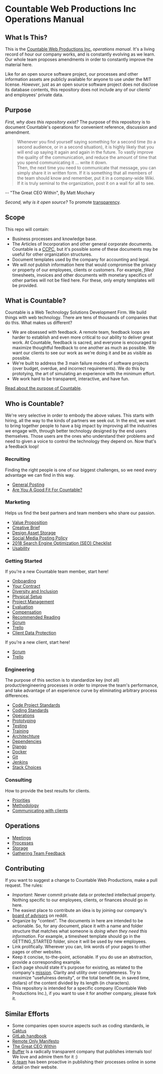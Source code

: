 # Countable Web Productions Inc Operations Manual

## What Is This?

This is the [Countable Web Productions Inc.](http://countable.ca) *operations manual*. It's a living record of hour our company works, and is constantly evolving as we learn. Our whole team proposes amendments in order to constantly improve the material here.

Like for an open source software project, our processes and other information assets are publicly available for anyone to use under the MIT license. *However*, just as an open source software project does not disclose its database contents, this repository does not include any of our clients' and employees' private data.

## Purpose

*First, why does this repository exist?* The purpose of this repository is to document Countable's operations for convenient reference, discussion and amendment.

> Whenever you find yourself saying something for a second time (to a second audience, or in a second situation), it is highly likely that you will end up saying it again and again in the future.  To vastly improve the quality of the communication, and reduce the amount of time that you spend communicating it … write it down.  
> Then, the next time you need to communicate that message, you can simply share it in written form.  If it is something that all members of the team should know and remember, put it in a company-wide Wiki.  If it is truly seminal to the organization, post it on a wall for all to see.

-- "The Great CEO Within", By Matt Mochary

*Second, why is it open source?* To promote [transparency](./TRANSPARENCY.md).

## Scope

This repo will contain:
  * Business processes and knowledge base.
  * The Articles of Incorporation and other general corporate documents. Countable is a [CCPC](http://www.cra-arc.gc.ca/E/pub/tp/it458r2/it458r2-e.html), but it's possible some of these documents may be useful for other organization structures.
  * Document templates used by the company for accounting and legal.
  * We will *not* publish information here that would compromise the privacy or property of our employees, clients or customers. For example, _filled_ timesheets, invoices and other documents with monetary specifics of other parties will not be filed here. For these, only empty templates will be provided.

## What is Countable?

Countable is a Web Technology Solutions Development Firm. We build things with web technology. There are tens of thousands of companies that do this. What makes us different?
  * We are obsessed with feedback. A remote team, feedback loops are harder to establish and even more critical to our ability to deliver great work. At Countable, feedback is sacred, and everyone is encouraged to maximize thoughtful feedback to one another as much as possible. We want our clients to see our work as we're doing it and be as visible as possible.
  * We're built to address the 3 main failure modes of software projects (over budget, overdue, and incorrect requirements). We do this by prototying, the art of simulating an experience with the minimum effort.
  * We work hard to be transparent, interactive, and have fun.

[Read about the purpose of Countable](./PURPOSE.md).

## Who is Countable?

We're very selective in order to embody the above values. This starts with hiring, all the way to the kinds of partners we seek out. In the end, we want to bring together people to have a big impact by improving all the industries we engage with, through better technology designed by the end users themselves. Those users are the ones who understand their problems and need to given a voice to control the technology they depend on. Now that's a feedback loop!

### Recruiting
Finding the right people is one of our biggest challenges, so we need every advantage we can find in this way.
  * [General Posting](./peopleops/recruiting/README.md)
  * [Are You A Good Fit For Countable?](./peopleops/recruiting/FIT.md)

### Marketing
Helps us find the best partners and team members who share our passion.
  * [Value Proposition](./marketing/VALUE_PROP.md)
  * [Creative Brief](./marketing/CREATIVE_BRIEF.md)
  * [Design Asset Storage](./marketing/NON_CODE_ASSETS.md)
  * [Social Media Posting Policy](./marketing/SOCIAL_MEDIA.md)
  * [2018 Search Engine Optimization (SEO) Checklist](./marketing/2018_SEO_CHECKLIST.md)
  * [Usability](./marketing/USABILITY.md)

### Getting Started
If you're a new Countable team member, start here!
  * [Onboarding](./peopleops/getting_started/ONBOARDING.md)
  * [Your Contract](./peopleops/getting_started/ASSOCIATE_AGREEMENT.md)
  * [Diversity and Inclusion](./peopleops/getting_started/DIVERSITY_AND_INCLUSION.md)
  * [Physical Setup](./peopleops/getting_started/PHYSICAL_SETUP.md)
  * [Project Management](./peopleops/getting_started/PROJECT_MANAGEMENT.md)
  * [Evaluation](./peopleops/getting_started/EVALUATION.md)
  * [Compensation](./peopleops/getting_started/COMPENSATION.md)
  * [Recommended Reading](./peopleops/getting_started/RECOMMENDED_READING.md)
  * [Scrum](./peopleops/getting_started/SCRUM.md)
  * [Trello](./peopleops/getting_started/TRELLO.md)
  * [Client Data Protection](./peopleops/getting_started/CLIENT_DATA_PROTECTION.md)

If you're a new client, start here!
  * [Scrum](./peopleops/getting_started/SCRUM.md)
  * [Trello](./peopleops/getting_started/TRELLO.md)

### Engineering
The purpose of this section is to standardize key (not all) product/engineering processes in order to improve the team's performance, and take advantage of an experience curve by eliminating arbitrary process differences.
  * [Code Project Standards](./product/engineering/CODE_PROJECT_STANDARDS.md)
  * [Coding Standards](./product/engineering/CODING_STANDARDS.md)
  * [Operations](./product/engineering/OPERATIONS.md)
  * [Prototyping](./product/engineering/PROTOTYPING.md)
  * [Testing](./product/engineering/TESTING.md)
  * [Training](./product/engineering/TRAINING.md)
  * [Architechture](./product/engineering/ARCHITECTURE.md)
  * [Dependencies](./product/engineering/DEPENDENCIES.md)
  * [Django](./product/engineering/DJANGO.md)
  * [Docker](./product/engineering/DOCKER.md)
  * [Git](./product/engineering/GIT.md)
  * [Jenkins](./product/engineering/JENKINS.md)
  * [Stack Choices](./product/engineering/STACK_CHOICES.md)
  

  
### Consulting
How to provide the best results for clients.
  * [Priorities](./admin/consulting/PRIORITIES.md)
  * [Methodology](./admin/consulting/METHODOLOGY.md)
  * [Communicating with clients](./admin/consulting/COMMUNICATING_WITH_CLIENTS.md)

## Operations
  * [Meetings](./admin/MEETINGS.md)    
  * [Processes](./admin/PROCESSES.md)
  * [Storage](./admin/STORAGE.md)
  * [Gathering Team Feedback](./admin/TEAM_FEEDBACK_PROCESS.md)

## Contributing
If you want to suggest a change to Countable Web Productions, make a pull request. The rules:
   * *Important*: Never commit private data or protected intellectual property. Nothing specific to our employees, clients, or finances should go in here.
   * The easiest place to contribute an idea is by joining our company's [board of advisors](https://www.reddit.com/r/countableweb) on reddit.
   * Organize by "context". The documents in here are intended to be actionable. So, for any document, place it with a name and folder structure that matches what someone is *doing when they need this information*. For example, a timesheet template should go in the GETTING_STARTED folder, since it will be used by new employees.
   * Link prolifically. Wherever you can, link words of your pages to other pages or other websites.
   * Keep it concise, to-the-point, actionable. If you do use an abstraction, provide a corresponding example.
   * Each page should state it's purpose for existing, as related to the company's [mission](./MISSION.md). Clarity and utility over completeness. Try to maximize "usefulness density", or the total benefit (ie, in saved time, dollars) of the content divided by its length (in characters).
   * This repository is intended for a specific company (Countable Web Productions Inc.), if you want to use it for another company, please fork it.

## Similar Efforts

  * Some companies open source aspects such as coding standards, ie [Caktus](https://github.com/caktus/developer-documentation)
  * [GitLab handbook](https://about.gitlab.com/handbook/)
  * [Remote Only Manifesto](https://www.remoteonly.org/)
  * [The Great CEO Within](https://docs.google.com/document/d/1ZJZbv4J6FZ8Dnb0JuMhJxTnwl-dwqx5xl0s65DE3wO8/preview#)
  * [Buffer](https://open.buffer.com/) Is a radically transparent company that publishes internals too! We love and admire them for it :)
  * [X-team](https://x-team.com/remote-team-guide/) has been proactive in publishing their processes online in some detail on their website.
